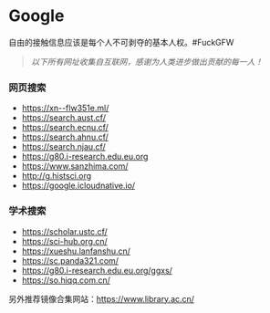 # Google
自由的接触信息应该是每个人不可剥夺的基本人权。#FuckGFW

>*以下所有网址收集自互联网，感谢为人类进步做出贡献的每一人！*

### 网页搜索
* https://xn--flw351e.ml/
* https://search.aust.cf/
* https://search.ecnu.cf/
* https://search.ahnu.cf/
* https://search.njau.cf/
* https://g80.i-research.edu.eu.org
* https://www.sanzhima.com/
* http://g.histsci.org
* https://google.icloudnative.io/




### 学术搜索
* https://scholar.ustc.cf/
* https://sci-hub.org.cn/
* https://xueshu.lanfanshu.cn/
* https://sc.panda321.com/
* https://g80.i-research.edu.eu.org/ggxs/
* https://so.hiqq.com.cn/



另外推荐镜像合集网站：https://www.library.ac.cn/
